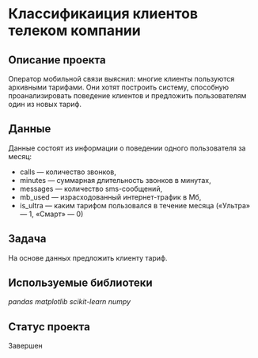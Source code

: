 # Классификаиция клиентов телеком компании

## Описание проекта

Оператор мобильной связи выяснил: многие клиенты пользуются архивными тарифами. Они хотят построить систему, способную проанализировать поведение клиентов и предложить пользователям один из новых тариф.

## Данные

Данные состоят из информации о поведении одного пользователя за месяц:
- сalls — количество звонков,
- minutes — суммарная длительность звонков в минутах,
- messages — количество sms-сообщений,
- mb_used — израсходованный интернет-трафик в Мб,
- is_ultra — каким тарифом пользовался в течение месяца («Ультра» — 1, «Смарт» — 0)


## Задача

На основе данных предложить клиенту тариф.

## Используемые библиотеки
*pandas* *matplotlib* *scikit-learn* *numpy*

## Статус проекта 
Завершен
